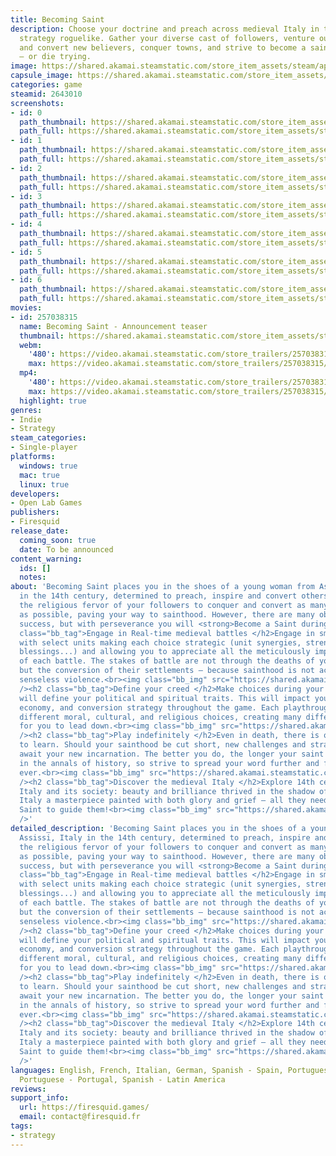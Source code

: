 ```yaml
---
title: Becoming Saint
description: Choose your doctrine and preach across medieval Italy in this real-time
  strategy roguelike. Gather your diverse cast of followers, venture out to convince
  and convert new believers, conquer towns, and strive to become a saint in your lifetime
  — or die trying.
image: https://shared.akamai.steamstatic.com/store_item_assets/steam/apps/2643010/header.jpg?t=1730373318
capsule_image: https://shared.akamai.steamstatic.com/store_item_assets/steam/apps/2643010/6e9f600e912a8453ad9001d4eb6ca6770ec5fe53/capsule_231x87.jpg?t=1730373318
categories: game
steamid: 2643010
screenshots:
- id: 0
  path_thumbnail: https://shared.akamai.steamstatic.com/store_item_assets/steam/apps/2643010/ss_1aa2f2b362a25cbc4d9c18510aea938577c1fcfd.600x338.jpg?t=1730373318
  path_full: https://shared.akamai.steamstatic.com/store_item_assets/steam/apps/2643010/ss_1aa2f2b362a25cbc4d9c18510aea938577c1fcfd.1920x1080.jpg?t=1730373318
- id: 1
  path_thumbnail: https://shared.akamai.steamstatic.com/store_item_assets/steam/apps/2643010/ss_f102069ccc1a99a4ca8823433e915a668f5bdfb1.600x338.jpg?t=1730373318
  path_full: https://shared.akamai.steamstatic.com/store_item_assets/steam/apps/2643010/ss_f102069ccc1a99a4ca8823433e915a668f5bdfb1.1920x1080.jpg?t=1730373318
- id: 2
  path_thumbnail: https://shared.akamai.steamstatic.com/store_item_assets/steam/apps/2643010/ss_7f5b039fc12fdaaedef511257c150a46369bed53.600x338.jpg?t=1730373318
  path_full: https://shared.akamai.steamstatic.com/store_item_assets/steam/apps/2643010/ss_7f5b039fc12fdaaedef511257c150a46369bed53.1920x1080.jpg?t=1730373318
- id: 3
  path_thumbnail: https://shared.akamai.steamstatic.com/store_item_assets/steam/apps/2643010/ss_84c2e84e6fed84679a610f56b5cff6c835d4ddc7.600x338.jpg?t=1730373318
  path_full: https://shared.akamai.steamstatic.com/store_item_assets/steam/apps/2643010/ss_84c2e84e6fed84679a610f56b5cff6c835d4ddc7.1920x1080.jpg?t=1730373318
- id: 4
  path_thumbnail: https://shared.akamai.steamstatic.com/store_item_assets/steam/apps/2643010/ss_cf8d903ade9b50cde38f0fa2d529502b77f65b53.600x338.jpg?t=1730373318
  path_full: https://shared.akamai.steamstatic.com/store_item_assets/steam/apps/2643010/ss_cf8d903ade9b50cde38f0fa2d529502b77f65b53.1920x1080.jpg?t=1730373318
- id: 5
  path_thumbnail: https://shared.akamai.steamstatic.com/store_item_assets/steam/apps/2643010/ss_878d3323b181be3377558432cbf64a4204c1911a.600x338.jpg?t=1730373318
  path_full: https://shared.akamai.steamstatic.com/store_item_assets/steam/apps/2643010/ss_878d3323b181be3377558432cbf64a4204c1911a.1920x1080.jpg?t=1730373318
- id: 6
  path_thumbnail: https://shared.akamai.steamstatic.com/store_item_assets/steam/apps/2643010/ss_1fef0517e05e4b169c034eeba1ca926071d6c30c.600x338.jpg?t=1730373318
  path_full: https://shared.akamai.steamstatic.com/store_item_assets/steam/apps/2643010/ss_1fef0517e05e4b169c034eeba1ca926071d6c30c.1920x1080.jpg?t=1730373318
movies:
- id: 257038315
  name: Becoming Saint - Announcement teaser
  thumbnail: https://shared.akamai.steamstatic.com/store_item_assets/steam/apps/257038315/movie.293x165.jpg?t=1721325492
  webm:
    '480': https://video.akamai.steamstatic.com/store_trailers/257038315/movie480_vp9.webm?t=1721325492
    max: https://video.akamai.steamstatic.com/store_trailers/257038315/movie_max_vp9.webm?t=1721325492
  mp4:
    '480': https://video.akamai.steamstatic.com/store_trailers/257038315/movie480.mp4?t=1721325492
    max: https://video.akamai.steamstatic.com/store_trailers/257038315/movie_max.mp4?t=1721325492
  highlight: true
genres:
- Indie
- Strategy
steam_categories:
- Single-player
platforms:
  windows: true
  mac: true
  linux: true
developers:
- Open Lab Games
publishers:
- Firesquid
release_date:
  coming_soon: true
  date: To be announced
content_warning:
  ids: []
  notes:
about: 'Becoming Saint places you in the shoes of a young woman from Assissi, Italy
  in the 14th century, determined to preach, inspire and convert others!<br>Harness
  the religious fervor of your followers to conquer and convert as many city-states
  as possible, paving your way to sainthood. However, there are many obstacles to
  success, but with perseverance you will <strong>Become a Saint during your lifetime!</strong><h2
  class="bb_tag">Engage in Real-time medieval battles </h2>Engage in small-scale battles
  with select units making each choice strategic (unit synergies, strengths, weaknesses,
  blessings...) and allowing you to appreciate all the meticulously implemented details
  of each battle. The stakes of battle are not through the deaths of your enemies
  but the conversion of their settlements – because sainthood is not achieved through
  senseless violence.<br><img class="bb_img" src="https://shared.akamai.steamstatic.com/store_item_assets/steam/apps/2643010/extras/battle-setup-GIF.gif?t=1730373318"
  /><h2 class="bb_tag">Define your creed </h2>Make choices during your journey that
  will define your political and spiritual traits. This will impact your followers,
  economy, and conversion strategy throughout the game. Each playthrough presents
  different moral, cultural, and religious choices, creating many different paths
  for you to lead down.<br><img class="bb_img" src="https://shared.akamai.steamstatic.com/store_item_assets/steam/apps/2643010/extras/Personality-GIF.gif?t=1730373318"
  /><h2 class="bb_tag">Play indefinitely </h2>Even in death, there is opportunity
  to learn. Should your sainthood be cut short, new challenges and strategies will
  await your new incarnation. The better you do, the longer your saint will be remembered
  in the annals of history, so strive to spread your word further and faster than
  ever.<br><img class="bb_img" src="https://shared.akamai.steamstatic.com/store_item_assets/steam/apps/2643010/extras/replay_GIF.gif?t=1730373318"
  /><h2 class="bb_tag">Discover the medieval Italy </h2>Explore 14th century medieval
  Italy and its society: beauty and brilliance thrived in the shadow of turmoil, making
  Italy a masterpiece painted with both glory and grief – all they need now is a new
  Saint to guide them!<br><img class="bb_img" src="https://shared.akamai.steamstatic.com/store_item_assets/steam/apps/2643010/extras/Map-GIF.gif?t=1730373318"
  />'
detailed_description: 'Becoming Saint places you in the shoes of a young woman from
  Assissi, Italy in the 14th century, determined to preach, inspire and convert others!<br>Harness
  the religious fervor of your followers to conquer and convert as many city-states
  as possible, paving your way to sainthood. However, there are many obstacles to
  success, but with perseverance you will <strong>Become a Saint during your lifetime!</strong><h2
  class="bb_tag">Engage in Real-time medieval battles </h2>Engage in small-scale battles
  with select units making each choice strategic (unit synergies, strengths, weaknesses,
  blessings...) and allowing you to appreciate all the meticulously implemented details
  of each battle. The stakes of battle are not through the deaths of your enemies
  but the conversion of their settlements – because sainthood is not achieved through
  senseless violence.<br><img class="bb_img" src="https://shared.akamai.steamstatic.com/store_item_assets/steam/apps/2643010/extras/battle-setup-GIF.gif?t=1730373318"
  /><h2 class="bb_tag">Define your creed </h2>Make choices during your journey that
  will define your political and spiritual traits. This will impact your followers,
  economy, and conversion strategy throughout the game. Each playthrough presents
  different moral, cultural, and religious choices, creating many different paths
  for you to lead down.<br><img class="bb_img" src="https://shared.akamai.steamstatic.com/store_item_assets/steam/apps/2643010/extras/Personality-GIF.gif?t=1730373318"
  /><h2 class="bb_tag">Play indefinitely </h2>Even in death, there is opportunity
  to learn. Should your sainthood be cut short, new challenges and strategies will
  await your new incarnation. The better you do, the longer your saint will be remembered
  in the annals of history, so strive to spread your word further and faster than
  ever.<br><img class="bb_img" src="https://shared.akamai.steamstatic.com/store_item_assets/steam/apps/2643010/extras/replay_GIF.gif?t=1730373318"
  /><h2 class="bb_tag">Discover the medieval Italy </h2>Explore 14th century medieval
  Italy and its society: beauty and brilliance thrived in the shadow of turmoil, making
  Italy a masterpiece painted with both glory and grief – all they need now is a new
  Saint to guide them!<br><img class="bb_img" src="https://shared.akamai.steamstatic.com/store_item_assets/steam/apps/2643010/extras/Map-GIF.gif?t=1730373318"
  />'
languages: English, French, Italian, German, Spanish - Spain, Portuguese - Brazil,
  Portuguese - Portugal, Spanish - Latin America
reviews:
support_info:
  url: https://firesquid.games/
  email: contact@firesquid.fr
tags:
- strategy
---
```

